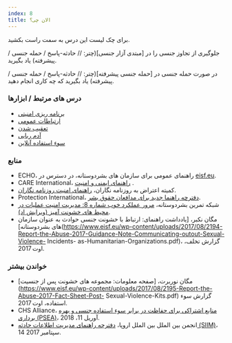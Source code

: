 ```yaml
---
index: 8
title: الان چی؟
---
```

برای چک لیست این درس به سمت راست بکشید.

جلوگیری از تجاوز جنسی را در [مبتدی آزار جنسی](چتر: // حادثه-پاسخ / حمله جنسی / پیشرفته) یاد بگیرید.

در صورت حمله جنسی در [حمله جنسی پیشرفته](چتر: // حادثه-پاسخ / حمله جنسی / پیشرفته) یاد بگیرید که چه کاری انجام دهید.

### درس های مرتبط / ابزارها

*   [برنامه ریزی امنیتی](umbrella://assess-your-risk/security-planning)
*   [ارتباطات عمومی](umbrella://work/public-communications)
*   [تعقیب شدن](umbrella://work/being-followed)
*   [آدم ربایی](umbrella://incident-response/kidnapping/beginner)
*   [سوء استفاده آنلاین](umbrella://communications/online-abuse)

### منابع

*   ECHO، راهنمای عمومی برای سازمان های بشردوستانه، در دسترس در [eisf.eu](https://www.eisf.eu/library/generic-security-guide-for-humanitarian-organisations/).
*   CARE International، [راهنمای ایمنی و امنیت](https://www.eisf.eu/wp-content/uploads/2014/09/0614-Macpherson-2004-CARE-International-Safety-and-Security-Handbook.pdf) .
*   کمیته اعتراض به روزنامه نگاران، [راهنمای امنیت روزنامه نگاران](https://cpj.org/reports/2012/04/journalist-security-guide.php).
*   Protection International، [دفترچه راهنما جدید برای مدافعان حقوق بشر](https://www.protectioninternational.org/en/node/1106).
*   شبکه تمرین بشردوستانه، [مرور عملکرد خوب شماره 8: مدیریت امنیت عملیات در محیط های خشونت آمیز (ویرایش اد)](http://odihpn.org/wp-content/uploads/2010/11/GPR_8_revised2.pdf).
*   مگان نکبر، [یادداشت راهنمای: ارتباط با خشونت جنسی
حوادث به عنوان سازمان های بشردوستانه](https://www.eisf.eu/wp-content/uploads/2017/08/2194-Report-the-Abuse-2017-Guidance-Note-Communicating-outout-Sexual-Violence- Incidents- as-Humanitarian-Organizations.pdf)، گزارش تخلف، اوت 2017.

### خواندن بیشتر

*   مگان نوربرت، [صفحه معلومات: مجموعه های خشونت پس از جنسیت](https://www.eisf.eu/wp-content/uploads/2017/08/2195-Report-the-Abuse-2017-Fact-Sheet-Post- Sexual-Violence-Kits.pdf) گزارش سوء استفاده، اوت 2017.
*   CHS Alliance، [منابع اشتراکی برای حفاظت در برابر سوء استفاده جنسی و بهره برداری (PSEA)](https://www.chsalliance.org/news/latest-news/sharing-resources-on-psea)، آوریل 11، 2018.
*   انجمن بین الملل بین الملل اروپا، [دفترچه راهنمای مدیریت اطلاعات حادثه (SIIM)](https://www.eisf.eu/library/security-incident-information-management-handbook/)، 14 سپتامبر 2017.